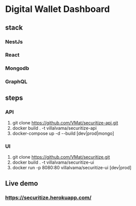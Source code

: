 # Digital Wallet Dashboard

## stack

### NestJs
### React
### Mongodb
### GraphQL

## steps

### API
1) git clone https://github.com/VMat/securitize-api.git
2) docker build . -t villalvama/securitize-api
3) docker-compose up -d --build [dev|prod|mongo]

### UI
1) git clone https://github.com/VMat/securitize.git
2) docker build . -t villalvama/securitize-ui
3) docker run -p 8080:80 villalvama/securitize-ui [dev|prod]

## Live demo
### https://securitize.herokuapp.com/
